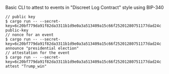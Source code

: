 Basic CLI to attest to events in "Discreet Log Contract" style using BIP-340

```
// public key
$ cargo run -- --secret-key=6c20bf779da91f82da3311b1d9e0a3a513409a15c66f25201280751177dad24c public-key
// nonce for an event
$ cargo run -- --secret-key=6c20bf779da91f82da3311b1d9e0a3a513409a15c66f25201280751177dad24c announce "presidential election"
// attestation for the event 
$ cargo run -- --secret-key=6c20bf779da91f82da3311b1d9e0a3a513409a15c66f25201280751177dad24c attest "Trump_win"
```
